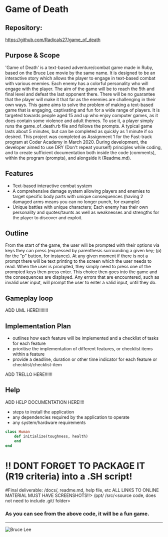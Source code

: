 # Game of Death

## Repository:
https://github.com/Radicals27/game_of_death

## Purpose & Scope
'Game of Death' is a text-based adventure/combat game made in Ruby, based on the Bruce Lee movie by the same name.  It is designed to be an interactive story which allows the player to engage in text-based combat with various enemies.  Each enemy has a colorful personality who will engage with the player.
The aim of the game will be to reach the 5th and final level and defeat the last opponent there.
There will be no guarantee that the player will make it that far as the enemies are challenging in their own ways.
This game aims to solve the problem of making a text-based game that is engaging, captivating and fun for a wide range of players.
It is targeted towards people aged 15 and up who enjoy computer games, as it does contain some violence and adult themes.
To use it, a player simply runs the game_of_death.rb file and follows the prompts.  A typical game lasts about 5 minutes, but can be completed as quickly as 1 minute if so desired.
This project was completed as Assignment 1 for the Fast-track program at Coder Academy in March 2020.  During development, the developer aimed to use DRY (Don't repeat yourself) principles while coding, and to create sufficient documentation both inside the code (comments), within the program (prompts), and alongside it (Readme.md).

## Features
* Text-based interactive combat system
* A comprehensive damage system allowing players and enemies to target specific body parts with unique consequences (having 2 damaged arms means you can no longer punch, for example)
* Unique battles with unique characters; Each enemy has their own personality and quotes/taunts as well as weaknesses and strengths for the player to discover and exploit.

## Outline

From the start of the game, the user will be prompted with their options via keys they can press (expressed by parenthesis surrounding a given key; (p) for the "p" button, for instance).  At any given moment if there is not a prompt there will be text printing to the screen which the user needs to read.
When the user is prompted, they simply need to press one of the prompted keys then press enter.  This choice then goes into the game and the consequences are displayed.
Any errors that are encountered, such as invalid user input, will prompt the user to enter a valid input, until they do.

## Gameplay loop

ADD UML HERE!!!!!!!!

## Implementation Plan

- outlines how each feature will be implemented and a checklist of tasks for each feature
- prioritise the implementation of different features, or checklist items within a feature
- provide a deadline, duration or other time indicator for each feature or checklist/checklist-item

ADD TRELLO HERE!!!!!!

## Help

ADD HELP DOCUMENTATION HERE!!!!
 - steps to install the application
- any dependencies required by the application to operate
- any system/hardware requirements

```ruby
class Human
    def initialize(toughness, health)
    end
end
```
# !! DONT FORGET TO PACKAGE IT (R19 criteria) into a .SH script!

#Final deliverable:
/docs/<documentation>, readme.md, help file, etc ALL LINKS TO ONLINE MATERIAL MUST HAVE SCREENSHOTS!!>
/ppt/<presentation>
/src/<source code, does not need to include .git/ folder>


### As you can see from the above code, it will be a fun game.
---


![Bruce Lee](https://thediplomat.com/wp-content/uploads/2013/12/sizes/medium/yellowjumpsuit_edited.jpg)